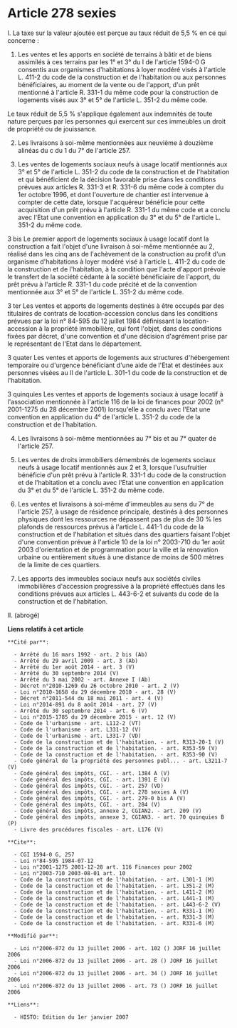 # Article 278 sexies

I. La taxe sur la valeur ajoutée est perçue au taux réduit de 5,5 % en ce qui concerne :

1. Les ventes et les apports en société de terrains à bâtir et de biens assimilés à ces terrains par les 1° et 3° du I de
l'article 1594-0 G consentis aux organismes d'habitations à loyer modéré visés à l'article L. 411-2 du code de la
construction et de l'habitation ou aux personnes bénéficiaires, au moment de la vente ou de l'apport, d'un prêt mentionné à
l'article R. 331-1 du même code pour la construction de logements visés aux 3° et 5° de l'article L. 351-2 du même code.

Le taux réduit de 5,5 % s'applique également aux indemnités de toute nature perçues par les personnes qui exercent sur ces
immeubles un droit de propriété ou de jouissance.

2. Les livraisons à soi-même mentionnées aux neuvième à douzième alinéas du c du 1 du 7° de l'article 257.

3. Les ventes de logements sociaux neufs à usage locatif mentionnés aux 3° et 5° de l'article L. 351-2 du code de la
construction et de l'habitation et qui bénéficient de la décision favorable prise dans les conditions prévues aux articles R.
331-3 et R. 331-6 du même code à compter du 1er octobre 1996, et dont l'ouverture de chantier est intervenue à compter de
cette date, lorsque l'acquéreur bénéficie pour cette acquisition d'un prêt prévu à l'article R. 331-1 du même code et a
conclu avec l'Etat une convention en application du 3° et du 5° de l'article L. 351-2 du même code.

3 bis Le premier apport de logements sociaux à usage locatif dont la construction a fait l'objet d'une livraison à soi-même
mentionnée au 2, réalisé dans les cinq ans de l'achèvement de la construction au profit d'un organisme d'habitations à loyer
modéré visé à l'article L. 411-2 du code de la construction et de l'habitation, à la condition que l'acte d'apport prévoie le
transfert de la société cédante à la société bénéficiaire de l'apport, du prêt prévu à l'article R. 331-1 du code précité et
de la convention mentionnée aux 3° et 5° de l'article L. 351-2 du même code.

3 ter Les ventes et apports de logements destinés à être occupés par des titulaires de contrats de location-accession conclus
dans les conditions prévues par la loi n° 84-595 du 12 juillet 1984 définissant la location-accession à la propriété
immobilière, qui font l'objet, dans des conditions fixées par décret, d'une convention et d'une décision d'agrément prise par
le représentant de l'Etat dans le département.

3 quater Les ventes et apports de logements aux structures d'hébergement temporaire ou d'urgence bénéficiant d'une aide de
l'Etat et destinées aux personnes visées au II de l'article L. 301-1 du code de la construction et de l'habitation.

3 quinquies Les ventes et apports de logements sociaux à usage locatif à l'association mentionnée à l'article 116 de la loi
de finances pour 2002 (n° 2001-1275 du 28 décembre 2001) lorsqu'elle a conclu avec l'Etat une convention en application du 4°
de l'article L. 351-2 du code de la construction et de l'habitation.

4. Les livraisons à soi-même mentionnées au 7° bis et au 7° quater de l'article 257.

5. Les ventes de droits immobiliers démembrés de logements sociaux neufs à usage locatif mentionnés aux 2 et 3, lorsque
l'usufruitier bénéficie d'un prêt prévu à l'article R. 331-1 du code de la construction et de l'habitation et a conclu avec
l'Etat une convention en application du 3° et du 5° de l'article L. 351-2 du même code.

6. Les ventes et livraisons à soi-même d'immeubles au sens du 7° de l'article 257, à usage de résidence principale, destinés
à des personnes physiques dont les ressources ne dépassent pas de plus de 30 % les plafonds de ressources prévus à l'article
L. 441-1 du code de la construction et de l'habitation et situés dans des quartiers faisant l'objet d'une convention prévue à
l'article 10 de la loi n° 2003-710 du 1er août 2003 d'orientation et de programmation pour la ville et la rénovation urbaine
ou entièrement situés à une distance de moins de 500 mètres de la limite de ces quartiers.

7. Les apports des immeubles sociaux neufs aux sociétés civiles immobilières d'accession progressive à la propriété effectués
dans les conditions prévues aux articles L. 443-6-2 et suivants du code de la construction et de l'habitation.

II. (abrogé)

**Liens relatifs à cet article**

	**Cité par**:

	  - Arrêté du 16 mars 1992 - art. 2 bis (Ab)
	  - Arrêté du 29 avril 2009 - art. 3 (Ab)
	  - Arrêté du 1er août 2014 - art. 3 (V)
	  - Arrêté du 30 septembre 2014 (V)
	  - Arrêté du 3 mai 2002 - art. Annexe I (Ab)
	  - Décret n°2010-1269 du 26 octobre 2010 - art. 2 (V)
	  - Loi n°2010-1658 du 29 décembre 2010 - art. 28 (V)
	  - Décret n°2011-544 du 18 mai 2011 - art. 4 (V)
	  - Loi n°2014-891 du 8 août 2014 - art. 27 (V)
	  - Arrêté du 30 septembre 2014 - art. 6 (V)
	  - Loi n°2015-1785 du 29 décembre 2015 - art. 12 (V)
	  - Code de l'urbanisme - art. L112-2 (VT)
	  - Code de l'urbanisme - art. L331-12 (V)
	  - Code de l'urbanisme - art. L331-7 (VD)
	  - Code de la construction et de l'habitation. - art. R313-20-1 (V)
	  - Code de la construction et de l'habitation. - art. R353-59 (V)
	  - Code de la construction et de l'habitation. - art. R353-90 (V)
	  - Code général de la propriété des personnes publ... - art. L3211-7 (V)
	  - Code général des impôts, CGI. - art. 1384 A (V)
	  - Code général des impôts, CGI. - art. 1391 E (V)
	  - Code général des impôts, CGI. - art. 257 (VD)
	  - Code général des impôts, CGI. - art. 278 sexies A (V)
	  - Code général des impôts, CGI. - art. 279-0 bis A (V)
	  - Code général des impôts, CGI. - art. 284 (V)
	  - Code général des impôts, annexe 2, CGIAN2. - art. 209 (V)
	  - Code général des impôts, annexe 3, CGIAN3. - art. 70 quinquies B (P)
	  - Livre des procédures fiscales - art. L176 (V)

	**Cite**:

	  - CGI 1594-0 G, 257
	  - Loi n°84-595 1984-07-12
	  - Loi n°2001-1275 2001-12-28 art. 116 Finances pour 2002
	  - Loi n°2003-710 2003-08-01 art. 10
	  - Code de la construction et de l'habitation. - art. L301-1 (M)
	  - Code de la construction et de l'habitation. - art. L351-2 (M)
	  - Code de la construction et de l'habitation. - art. L411-2 (M)
	  - Code de la construction et de l'habitation. - art. L441-1 (M)
	  - Code de la construction et de l'habitation. - art. L443-6-2 (V)
	  - Code de la construction et de l'habitation. - art. R331-1 (M)
	  - Code de la construction et de l'habitation. - art. R331-3 (M)
	  - Code de la construction et de l'habitation. - art. R331-6 (M)

	**Modifié par**:

	  - Loi n°2006-872 du 13 juillet 2006 - art. 102 () JORF 16 juillet 2006
	  - Loi n°2006-872 du 13 juillet 2006 - art. 28 () JORF 16 juillet 2006
	  - Loi n°2006-872 du 13 juillet 2006 - art. 34 () JORF 16 juillet 2006
	  - Loi n°2006-872 du 13 juillet 2006 - art. 73 () JORF 16 juillet 2006

	**Liens**:

	  - HISTO: Edition du 1er janvier 2007
